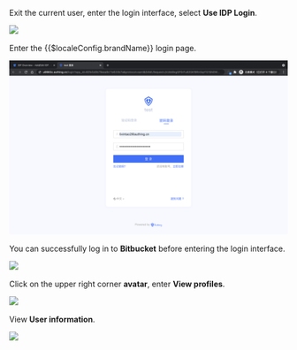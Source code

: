 <IntegrationDetailCard title="Experience login">

Exit the current user, enter the login interface, select **Use IDP Login**.

![](~@imagesZhCn/integration/bitbucket/3-1.png)

Enter the {{$localeConfig.brandName}} login page.

<img src="../../images/integration/bitbucket/3-2.png" class="md-img-padding" />

You can successfully log in to **Bitbucket** before entering the login interface.

![](~@imagesZhCn/integration/bitbucket/3-3.png)

Click on the upper right corner **avatar**, enter **View profiles**.

![](~@imagesZhCn/integration/bitbucket/3-4.png)

View **User information**.

![](~@imagesZhCn/integration/bitbucket/3-5.png)

</IntegrationDetailCard>
